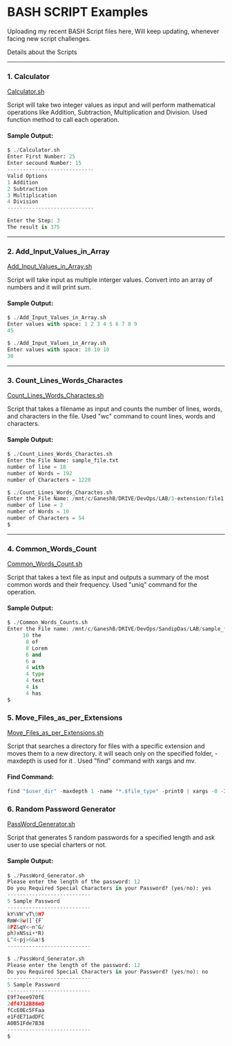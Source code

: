 # BASH SCRIPT Examples

Uploading my recent BASH Script files here, Will keep updating, whenever facing new script challenges.

Details about the Scripts

---
### 1. Calculator

[Calculator.sh](https://github.com/ganeshpondy/Script-Examples/blob/main/Calculator.sh)

Script will take two integer values as input and will perform mathematical operations like Addition, Subtraction, Multiplication and Division. Used function method to call each operation.

#### Sample Output:

```python
$ ./Calculator.sh 
Enter First Number: 25
Enter secound Number: 15
---------------------------- 
Valid Options
1 Addition
2 Subtraction
3 Multiplication
4 Division
----------------------------

Enter the Step: 3
The result is 375
```
---

### 2. Add_Input_Values_in_Array

[Add_Input_Values_in_Array.sh](https://github.com/ganeshpondy/Script-Examples/blob/main/Add_Input_Values_in_Array.sh)

Script will take input as multiple interger values. Convert into an array of numbers and it will print sum.

#### Sample Output:

```python
$ ./Add_Input_Values_in_Array.sh
Enter values with space: 1 2 3 4 5 6 7 8 9
45

$ ./Add_Input_Values_in_Array.sh 
Enter values with space: 10 10 10
30
```
---

### 3. Count_Lines_Words_Charactes

[Count_Lines_Words_Charactes.sh](https://github.com/ganeshpondy/Script-Examples/blob/main/Count_Lines_Words_Charactes.sh)

Script that takes a filename as input and counts the number
of lines, words, and characters in the file. Used "wc" command to count lines, words and characters.

#### Sample Output:
```python
$ ./Count_Lines_Words_Charactes.sh 
Enter the File Name: sample_file.txt
number of line = 18        
number of Words = 192      
number of Characters = 1220

$ ./Count_Lines_Words_Charactes.sh
Enter the File Name: /mnt/c/GaneshB/DRIVE/DevOps/LAB/3-extension/file1.txt
number of line = 2
number of Words = 10
number of Characters = 54
$
```
---

### 4. Common_Words_Count

[Common_Words_Count.sh](https://github.com/ganeshpondy/Script-Examples/blob/main/Common_Words_Counts.sh)

Script that takes a text file as input and outputs a summary
of the most common words and their frequency. Used "uniq" command for the operation.

#### Sample Output:

```python
$ ./Common_Words_Counts.sh
Enter the File name: /mnt/c/GaneshB/DRIVE/DevOps/SandipDas/LAB/sample_file.txt
     10 the
      8 of
      8 Lorem
      6 and
      6 a
      4 with
      4 type
      4 text
      4 is
      4 has
$
```

### 5. Move_Files_as_per_Extensions

[Move_Files_as_per_Extensions.sh](https://github.com/ganeshpondy/Script-Examples/blob/main/Move_Files_as_per_Extensions.sh)

Script that searches a directory for files with a specific
extension and moves them to a new directory. it will seach only on the specified folder, -maxdepth is used for it . Used "find" command with xargs and mv.

#### Find Command:
```python
find "$user_dir" -maxdepth 1 -name "*.$file_type" -print0 | xargs -0 -I {} mv {} "$user_dir"/"$file_type"/
```

### 6. Random Password Generator

[PassWord_Generator.sh](https://github.com/ganeshpondy/Script-Examples/blob/main/PassWord_Generator.sh)

Script that generates 5 random passwords for a specified
length and ask user to use special charters or not.

#### Sample Output:
```python
$ ./PassWord_Generator.sh 
Please enter the length of the password: 12
Do you Required Special Characters in your Password? (yes/no): yes
---------------------------
5 Sample Password
---------------------------
kY%VH^vT\0H7
RmW<8w(]`{F`
8PZ&qY<~n^G/
ph)xNSsi+*R)
L^4~pj>6&a!$
---------------------------

$ ./PassWord_Generator.sh 
Please enter the length of the password: 12
Do you Required Special Characters in your Password? (yes/no): no
---------------------------
5 Sample Password
---------------------------
E9f7eee970fE
2df4712B86eD
fCcE0Ec5FFaa
e1FdE71adDFC
A0B51Fde7B38
---------------------------
$
```

